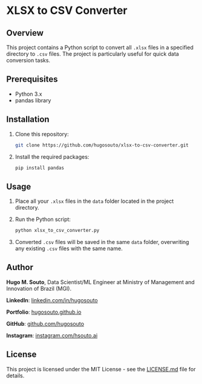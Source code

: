 # XLSX to CSV Converter

## Overview

This project contains a Python script to convert all `.xlsx` files in a specified directory to `.csv` files. The project is particularly useful for quick data conversion tasks.

## Prerequisites

- Python 3.x
- pandas library

## Installation

1. Clone this repository:

    ```bash
    git clone https://github.com/hugosouto/xlsx-to-csv-converter.git
    ```

2. Install the required packages:

    ```bash
    pip install pandas
    ```

## Usage

1. Place all your `.xlsx` files in the `data` folder located in the project directory.
  
2. Run the Python script:

    ```bash
    python xlsx_to_csv_converter.py
    ```

3. Converted `.csv` files will be saved in the same `data` folder, overwriting any existing `.csv` files with the same name.

## Author

**Hugo M. Souto**, Data Scientist/ML Engineer at Ministry of Management and Innovation of Brazil (MGI).

**LinkedIn**: [linkedin.com/in/hugosouto](https://www.linkedin.com/in/hugosouto/)

**Portfolio**: [hugosouto.github.io](https://hugosouto.github.io)

**GitHub**: [github.com/hugosouto](https://github.com/hugosouto)

**Instagram**: [instagram.com/hsouto.ai](https://www.instagram.com/hsouto.ai/)

## License

This project is licensed under the MIT License - see the [LICENSE.md](LICENSE.md) file for details.
